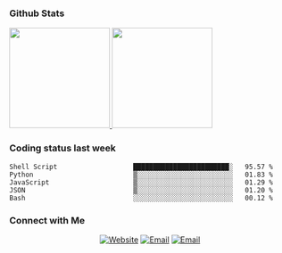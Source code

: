 
### Github Stats

<a href="https://github.com/lileixuan">
  <img height="180em" src="https://github-readme-stats.vercel.app/api?username=lileixuan&theme=buefy&show_icons=true" />
  <img height="180em" src="https://github-readme-stats.vercel.app/api/top-langs/?username=lileixuan&theme=buefy&layout=compact" />
</a>

### Coding status last week 

<!--START_SECTION:waka-->

```text
Shell Script                   ████████████████████████░   95.57 %
Python                         ▒░░░░░░░░░░░░░░░░░░░░░░░░   01.83 %
JavaScript                     ▒░░░░░░░░░░░░░░░░░░░░░░░░   01.29 %
JSON                           ▒░░░░░░░░░░░░░░░░░░░░░░░░   01.20 %
Bash                           ░░░░░░░░░░░░░░░░░░░░░░░░░   00.12 %
```

<!--END_SECTION:waka-->

### Connect with Me 

<p align="center">
<a href="https://www.koomu.cn/"><img alt="Website" src="https://img.shields.io/badge/Website-www.koomu.cn-blue?style=flat-square&logo=google-chrome"></a>
<a href="mailto:lileixuan@gmail.com"><img alt="Email" src="https://img.shields.io/badge/Email-lileixuan@gmail.com-blue?style=flat-square&logo=gmail"></a>
<a href="https://www.koomu.cn/rss/"><img alt="Email" src="https://img.shields.io/badge/RSS-www.koomu.cn%2Frss%2F-blue?style=flat-square&logo=rss"></a>


</p>

